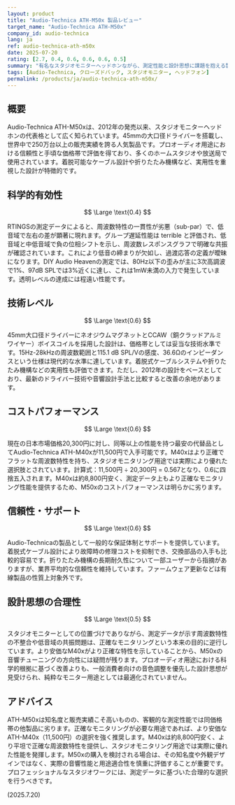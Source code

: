 ```yaml
---
layout: product
title: "Audio-Technica ATH-M50x 製品レビュー"
target_name: "Audio-Technica ATH-M50x"
company_id: audio-technica
lang: ja
ref: audio-technica-ath-m50x
date: 2025-07-20
rating: [2.7, 0.4, 0.6, 0.6, 0.6, 0.5]
summary: "有名なスタジオモニターヘッドホンながら、測定性能と設計思想に課題を抱える製品"
tags: [Audio-Technica, クローズドバック, スタジオモニター, ヘッドフォン]
permalink: /products/ja/audio-technica-ath-m50x/
---
```

## 概要

Audio-Technica ATH-M50xは、2012年の発売以来、スタジオモニターヘッドホンの代表格として広く知られています。45mmの大口径ドライバーを搭載し、世界中で250万台以上の販売実績を誇る人気製品です。プロオーディオ用途における信頼性と手頃な価格帯で評価を得ており、多くのホームスタジオや放送局で使用されています。着脱可能なケーブル設計や折りたたみ機構など、実用性を重視した設計が特徴的です。

## 科学的有効性

$$ \Large \text{0.4} $$

RTINGSの測定データによると、周波数特性の一貫性が劣悪（sub-par）で、低音域で左右の差が顕著に現れます。グループ遅延性能は terrible と評価され、低音域と中低音域で負の位相シフトを示し、周波数レスポンスグラフで明確な共振が確認されています。これにより低音の締まりが欠如し、過渡応答の定義が曖昧になります。DIY Audio Heavenの測定では、80Hz以下の歪みが主に3次高調波で1%、97dB SPLでは3%近くに達し、これは1mW未満の入力で発生しています。透明レベルの達成には程遠い性能です。

## 技術レベル

$$ \Large \text{0.6} $$

45mm大口径ドライバーにネオジウムマグネットとCCAW（銅クラッドアルミワイヤー）ボイスコイルを採用した設計は、価格帯としては妥当な技術水準です。15Hz-28kHzの周波数範囲と115.1 dB SPL/Vの感度、36.6Ωのインピーダンスという仕様は現代的な水準に達しています。着脱式ケーブルシステムや折りたたみ機構などの実用性も評価できます。ただし、2012年の設計をベースとしており、最新のドライバー技術や音響設計手法と比較すると改善の余地があります。

## コストパフォーマンス

$$ \Large \text{0.6} $$

現在の日本市場価格20,300円に対し、同等以上の性能を持つ最安の代替品としてAudio-Technica ATH-M40xが11,500円で入手可能です。M40xはより正確でフラットな周波数特性を持ち、スタジオモニタリング用途では実際により優れた選択肢とされています。計算式：11,500円 ÷ 20,300円 = 0.567となり、0.6に四捨五入されます。M40xは約8,800円安く、測定データ上もより正確なモニタリング性能を提供するため、M50xのコストパフォーマンスは明らかに劣ります。

## 信頼性・サポート

$$ \Large \text{0.6} $$

Audio-Technicaの製品として一般的な保証体制とサポートを提供しています。着脱式ケーブル設計により故障時の修理コストを抑制でき、交換部品の入手も比較的容易です。折りたたみ機構の長期耐久性について一部ユーザーから指摘がありますが、業界平均的な信頼性を維持しています。ファームウェア更新などは有線製品の性質上対象外です。

## 設計思想の合理性

$$ \Large \text{0.5} $$

スタジオモニターとしての位置づけでありながら、測定データが示す周波数特性の不整合や低音域の共振問題は、正確なモニタリングという本来の目的に逆行しています。より安価なM40xがより正確な特性を示していることから、M50xの音響チューニングの方向性には疑問が残ります。プロオーディオ用途における科学的根拠に基づく改善よりも、一般消費者向けの音色調整を優先した設計思想が見受けられ、純粋なモニター用途としては最適化されていません。

## アドバイス

ATH-M50xは知名度と販売実績こそ高いものの、客観的な測定性能では同価格帯の他製品に劣ります。正確なモニタリングが必要な用途であれば、より安価なATH-M40x（11,500円）の選択を強く推奨します。M40xは約8,800円安く、より平坦で正確な周波数特性を提供し、スタジオモニタリング用途では実際に優れた性能を発揮します。M50xの購入を検討される場合は、その知名度や外観デザインではなく、実際の音響性能と用途適合性を慎重に評価することが重要です。プロフェッショナルなスタジオワークには、測定データに基づいた合理的な選択を行うべきです。

(2025.7.20)
